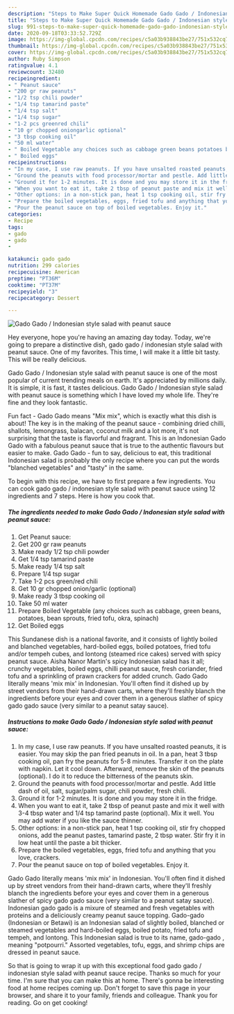 ```yaml
---
description: "Steps to Make Super Quick Homemade Gado Gado / Indonesian style salad with peanut sauce"
title: "Steps to Make Super Quick Homemade Gado Gado / Indonesian style salad with peanut sauce"
slug: 991-steps-to-make-super-quick-homemade-gado-gado-indonesian-style-salad-with-peanut-sauce
date: 2020-09-18T03:33:52.729Z
image: https://img-global.cpcdn.com/recipes/c5a03b938843be27/751x532cq70/gado-gado-indonesian-style-salad-with-peanut-sauce-recipe-main-photo.jpg
thumbnail: https://img-global.cpcdn.com/recipes/c5a03b938843be27/751x532cq70/gado-gado-indonesian-style-salad-with-peanut-sauce-recipe-main-photo.jpg
cover: https://img-global.cpcdn.com/recipes/c5a03b938843be27/751x532cq70/gado-gado-indonesian-style-salad-with-peanut-sauce-recipe-main-photo.jpg
author: Ruby Simpson
ratingvalue: 4.1
reviewcount: 32480
recipeingredient:
- " Peanut sauce"
- "200 gr raw peanuts"
- "1/2 tsp chili powder"
- "1/4 tsp tamarind paste"
- "1/4 tsp salt"
- "1/4 tsp sugar"
- "1-2 pcs greenred chili"
- "10 gr chopped oniongarlic optional"
- "3 tbsp cooking oil"
- "50 ml water"
- " Boiled Vegetable any choices such as cabbage green beans potatoes bean sprouts fried tofu okra spinach"
- " Boiled eggs"
recipeinstructions:
- "In my case, I use raw peanuts. If you have unsalted roasted peanuts, it is easier. You may skip the pan fried peanuts in oil. In a pan, heat 3 tbsp cooking oil, pan fry the peanuts for 5-8 minutes. Transfer it on the plate with napkin. Let it cool down. Afterward, remove the skin of the peanuts (optional). I do it to reduce the bitterness of the peanuts skin."
- "Ground the peanuts with food processor/mortar and pestle. Add little dash of oil, salt, sugar/palm sugar, chili powder, fresh chili."
- "Ground it for 1-2 minutes. It is done and you may store it in the fridge."
- "When you want to eat it, take 2 tbsp of peanut paste and mix it well with 3-4 tbsp water and 1/4 tsp tamarind paste (optional). Mix it well. You may add water if you like the sauce thinner."
- "Other options: in a non-stick pan, heat 1 tsp cooking oil, stir fry chopped onions, add the peanut pastes, tamarind paste, 2 tbsp water. Stir fry it in low heat until the paste a bit thicker."
- "Prepare the boiled vegetables, eggs, fried tofu and anything that you love, crackers."
- "Pour the peanut sauce on top of boiled vegetables. Enjoy it."
categories:
- Recipe
tags:
- gado
- gado
- 

katakunci: gado gado  
nutrition: 299 calories
recipecuisine: American
preptime: "PT36M"
cooktime: "PT37M"
recipeyield: "3"
recipecategory: Dessert

---
```



![Gado Gado / Indonesian style salad with peanut sauce](https://img-global.cpcdn.com/recipes/c5a03b938843be27/751x532cq70/gado-gado-indonesian-style-salad-with-peanut-sauce-recipe-main-photo.jpg)

Hey everyone, hope you're having an amazing day today. Today, we're going to prepare a distinctive dish, gado gado / indonesian style salad with peanut sauce. One of my favorites. This time, I will make it a little bit tasty. This will be really delicious.

Gado Gado / Indonesian style salad with peanut sauce is one of the most popular of current trending meals on earth. It's appreciated by millions daily. It is simple, it is fast, it tastes delicious. Gado Gado / Indonesian style salad with peanut sauce is something which I have loved my whole life. They're fine and they look fantastic.

Fun fact - Gado Gado means &#34;Mix mix&#34;, which is exactly what this dish is about! The key is in the making of the peanut sauce - combining dried chilli, shallots, lemongrass, balacan, coconut milk and a lot more, it&#39;s not surprising that the taste is flavorful and fragrant. This is an Indonesian Gado Gado with a fabulous peanut sauce that is true to the authentic flavours but easier to make. Gado Gado - fun to say, delicious to eat, this traditional Indonesian salad is probably the only recipe where you can put the words &#34;blanched vegetables&#34; and &#34;tasty&#34; in the same.


To begin with this recipe, we have to first prepare a few ingredients. You can cook gado gado / indonesian style salad with peanut sauce using 12 ingredients and 7 steps. Here is how you cook that.

<!--inarticleads1-->

##### The ingredients needed to make Gado Gado / Indonesian style salad with peanut sauce:

1. Get  Peanut sauce:
1. Get 200 gr raw peanuts
1. Make ready 1/2 tsp chili powder
1. Get 1/4 tsp tamarind paste
1. Make ready 1/4 tsp salt
1. Prepare 1/4 tsp sugar
1. Take 1-2 pcs green/red chili
1. Get 10 gr chopped onion/garlic (optional)
1. Make ready 3 tbsp cooking oil
1. Take 50 ml water
1. Prepare  Boiled Vegetable (any choices such as cabbage, green beans, potatoes, bean sprouts, fried tofu, okra, spinach)
1. Get  Boiled eggs


This Sundanese dish is a national favorite, and it consists of lightly boiled and blanched vegetables, hard-boiled eggs, boiled potatoes, fried tofu and/or tempeh cubes, and lontong (steamed rice cakes) served with spicy peanut sauce. Aisha Nanor Martin&#39;s spicy Indonesian salad has it all; crunchy vegetables, boiled eggs, chilli peanut sauce, fresh coriander, fried tofu and a sprinkling of prawn crackers for added crunch. Gado Gado literally means &#39;mix mix&#39; in Indonesian. You&#39;ll often find it dished up by street vendors from their hand-drawn carts, where they&#39;ll freshly blanch the ingredients before your eyes and cover them in a generous slather of spicy gado gado sauce (very similar to a peanut satay sauce). 

<!--inarticleads2-->

##### Instructions to make Gado Gado / Indonesian style salad with peanut sauce:

1. In my case, I use raw peanuts. If you have unsalted roasted peanuts, it is easier. You may skip the pan fried peanuts in oil. In a pan, heat 3 tbsp cooking oil, pan fry the peanuts for 5-8 minutes. Transfer it on the plate with napkin. Let it cool down. Afterward, remove the skin of the peanuts (optional). I do it to reduce the bitterness of the peanuts skin.
1. Ground the peanuts with food processor/mortar and pestle. Add little dash of oil, salt, sugar/palm sugar, chili powder, fresh chili.
1. Ground it for 1-2 minutes. It is done and you may store it in the fridge.
1. When you want to eat it, take 2 tbsp of peanut paste and mix it well with 3-4 tbsp water and 1/4 tsp tamarind paste (optional). Mix it well. You may add water if you like the sauce thinner.
1. Other options: in a non-stick pan, heat 1 tsp cooking oil, stir fry chopped onions, add the peanut pastes, tamarind paste, 2 tbsp water. Stir fry it in low heat until the paste a bit thicker.
1. Prepare the boiled vegetables, eggs, fried tofu and anything that you love, crackers.
1. Pour the peanut sauce on top of boiled vegetables. Enjoy it.


Gado Gado literally means &#39;mix mix&#39; in Indonesian. You&#39;ll often find it dished up by street vendors from their hand-drawn carts, where they&#39;ll freshly blanch the ingredients before your eyes and cover them in a generous slather of spicy gado gado sauce (very similar to a peanut satay sauce). Indonesian gado gado is a mixure of steamed and fresh vegetables with proteins and a deliciously creamy peanut sauce topping. Gado-gado (Indonesian or Betawi) is an Indonesian salad of slightly boiled, blanched or steamed vegetables and hard-boiled eggs, boiled potato, fried tofu and tempeh, and lontong. This Indonesian salad is true to its name, gado-gado , meaning &#34;potpourri.&#34; Assorted vegetables, tofu, eggs, and shrimp chips are dressed in peanut sauce. 

So that is going to wrap it up with this exceptional food gado gado / indonesian style salad with peanut sauce recipe. Thanks so much for your time. I'm sure that you can make this at home. There's gonna be interesting food at home recipes coming up. Don't forget to save this page in your browser, and share it to your family, friends and colleague. Thank you for reading. Go on get cooking!
